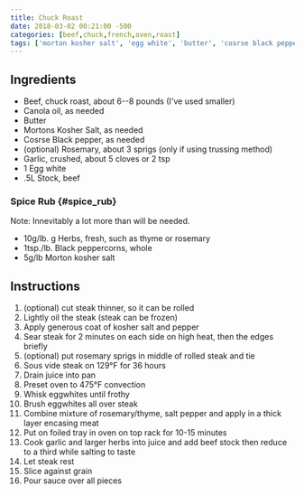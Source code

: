 ```yaml
---
title: Chuck Roast
date: 2018-03-02 00:21:00 -500
categories: [beef,chuck,french,oven,roast]
tags: ['morton kosher salt', 'egg white', 'butter', 'cosrse black pepper', 'mortons kosher salt', 'rosemary', 'black peppercorns', 'chuck roast', 'stock, beef', 'garlic', 'canola oil', 'herbs, fresh']
---
```



## Ingredients

-   Beef, chuck roast, about 6--8 pounds (I\'ve used smaller)
-   Canola oil, as needed
-   Butter
-   Mortons Kosher Salt, as needed
-   Cosrse Black pepper, as needed
-   (optional) Rosemary, about 3 sprigs (only if using trussing method)
-   Garlic, crushed, about 5 cloves or 2 tsp
-   1 Egg white
-   .5L Stock, beef



### Spice Rub {#spice_rub}

Note: Innevitably a lot more than will be needed.

-   10g/lb. g Herbs, fresh, such as thyme or rosemary
-   1tsp./lb. Black peppercorns, whole
-   5g/lb Morton kosher salt



## Instructions

1.  (optional) cut steak thinner, so it can be rolled
2.  Lightly oil the steak (steak can be frozen)
3.  Apply generous coat of kosher salt and pepper
4.  Sear steak for 2 minutes on each side on high heat, then the edges briefly
5.  (optional) put rosemary sprigs in middle of rolled steak and tie
6.  Sous vide steak on 129°F for 36 hours
7.  Drain juice into pan
8.  Preset oven to 475°F convection
9.  Whisk eggwhites until frothy
10. Brush eggwhites all over steak
11. Combine mixture of rosemary/thyme, salt pepper and apply in a thick layer encasing meat
12. Put on foiled tray in oven on top rack for 10-15 minutes
13. Cook garlic and larger herbs into juice and add beef stock then reduce to a third while salting to taste
14. Let steak rest
15. Slice against grain
16. Pour sauce over all pieces

